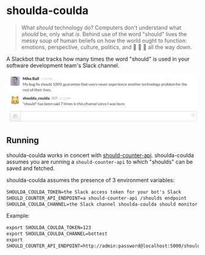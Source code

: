 # shoulda-coulda

> What _should_ technology do? Computers don't understand what _should_ be,
> only what _is_. Behind use of the word "should" lives the messy soup of human
> beliefs on how the world ought to function: emotions, perspective, culture,
> politics, and :turtle: :turtle: :turtle: all the way down.

A Slackbot that tracks how many times the word "should" is used in your software development
team's Slack channel.

![Example usage](example_usage.png)

## Running

shoulda-coulda works in concert with [should-counter-api](https://github.com/mdb/should-counter-api).
shoulda-coulda assumes you are running a `should-counter-api` to which "shoulds" can be saved and fetched.

shoulda-coulda assumes the presence of 3 environment variables:

```
SHOULDA_COULDA_TOKEN=the Slack access token for your bot's Slack
SHOULD_COUNTER_API_ENDPOINT=a should-counter-api /shoulds endpoint
SHOULDA_COULDA_CHANNEL=the Slack channel shoulda-coulda should monitor
```

Example:

```
export SHOULDA_COULDA_TOKEN=123
export SHOULDA_COULDA_CHANNEL=bottest
export SHOULD_COUNTER_API_ENDPOINT=http://admin:password@localhost:5000/shoulds
```
